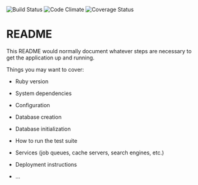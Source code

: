 ![Build Status](https://codeship.com/projects/36426c00-9e61-0135-eb8d-5e3172fc544d/status?branch=master)
![Code Climate](https://codeclimate.com/github/skierchic/Cribbage.png)
![Coverage Status](https://coveralls.io/repos/skierchic/Cribbage/badge.png)
# README

This README would normally document whatever steps are necessary to get the
application up and running.

Things you may want to cover:

* Ruby version

* System dependencies

* Configuration

* Database creation

* Database initialization

* How to run the test suite

* Services (job queues, cache servers, search engines, etc.)

* Deployment instructions

* ...
